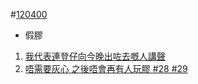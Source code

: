 #[120400](https://lihkg.com/profile/120400)

- 假膠

1. [我代表連登仔向今晚出咗去嘅人講聲](https://lihkg.com/thread/1297812/page/1)
2. [唔需要灰心 之後唔會再有人玩膠 #28 #29](https://lihkg.com/thread/1297994/page/2?post=28)